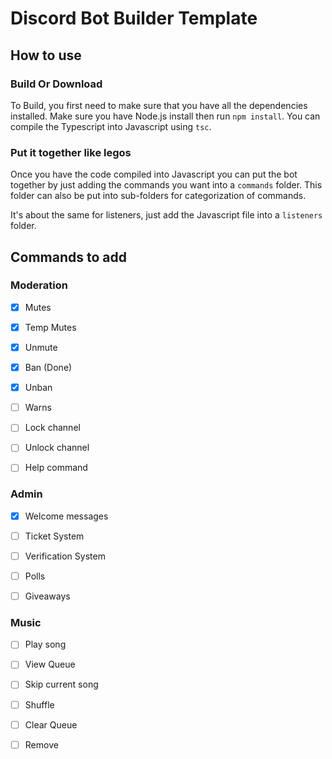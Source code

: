 # Discord Bot Builder Template

## How to use

### Build Or Download
To Build, you first need to make sure that you have all the dependencies installed. Make sure you have Node.js install then run ``npm install``. You can compile the Typescript into Javascript using ``tsc``.

### Put it together like legos  
Once you have the code compiled into Javascript you can put the bot together by just adding the commands you want into a ``commands`` folder. This folder can also be put into sub-folders for categorization of commands.

It's about the same for listeners, just add the Javascript file into a ``listeners`` folder.
## Commands to add

### Moderation
-[x] Mutes

-[x] Temp Mutes

-[x] Unmute

-[x] Ban (Done)

-[x] Unban

-[ ] Warns

-[ ] Lock channel

-[ ] Unlock channel

-[ ] Help command

 ### Admin 

-[x] Welcome messages

-[ ] Ticket System

-[ ] Verification System

-[ ] Polls

-[ ] Giveaways

### Music

-[ ] Play song

-[ ] View Queue

-[ ] Skip current song

-[ ] Shuffle

-[ ] Clear Queue

-[ ] Remove